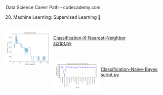 Data Science Carerr Path - codecademy.com

20. Machine Learning: Supervised Learning 🤖 </br></br>

<img src="https://github.com/stefanm-git/Data-Science/blob/master/20-Machine-Learning-Supervised-Learning/Classification-K-Nearest-Neighbor/classification_project.png" alt="img" width="150" align="left"></div></br>
[Classification-K-Nearest-Neighbor](Classification-K-Nearest-Neighbor)</br>
[script.py](https://github.com/stefanm-git/Data-Science/blob/master/20-Machine-Learning-Supervised-Learning/Classification-K-Nearest-Neighbor/classification_project.py)</br></br></br>


<img src="https://github.com/stefanm-git/Data-Science/blob/master/20-Machine-Learning-Supervised-Learning/Classification-Naive-Bayes/naive_bayes_project.png" alt="img" width="150" align="left"></br>
[Classification-Naive-Bayes](Classification-Naive-Bayes)</br>
[script.py](https://github.com/stefanm-git/Data-Science/blob/master/20-Machine-Learning-Supervised-Learning/Classification-Naive-Bayes/naive_bayes_project.py)





